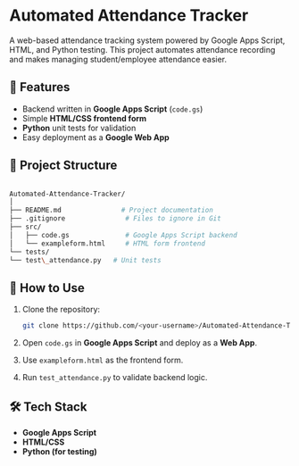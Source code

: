 
# Automated Attendance Tracker

A web-based attendance tracking system powered by Google Apps Script, HTML, and Python testing. This project automates attendance recording and makes managing student/employee attendance easier.



## 📌 Features
- Backend written in **Google Apps Script** (`code.gs`)
- Simple **HTML/CSS frontend form**
- **Python** unit tests for validation
- Easy deployment as a **Google Web App**



## 📂 Project Structure

```bash

Automated-Attendance-Tracker/
│
├── README.md               # Project documentation
├── .gitignore               # Files to ignore in Git
├── src/
│   ├── code.gs              # Google Apps Script backend
│   └── exampleform.html     # HTML form frontend
└── tests/
└── test\_attendance.py   # Unit tests

```

## 🚀 How to Use
1. Clone the repository:
   ```bash
   git clone https://github.com/<your-username>/Automated-Attendance-Tracker.git
   ```

2. Open `code.gs` in **Google Apps Script** and deploy as a **Web App**.
3. Use `exampleform.html` as the frontend form.
4. Run `test_attendance.py` to validate backend logic.


## 🛠 Tech Stack

* **Google Apps Script**
* **HTML/CSS**
* **Python (for testing)**



